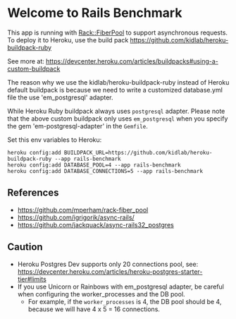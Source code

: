 Welcome to Rails Benchmark
==========================

This app is running with [Rack::FiberPool](https://github.com/mperham/rack-fiber_pool) to support asynchronous requests. To deploy it to Heroku, use the build pack https://github.com/kidlab/heroku-buildpack-ruby

See more at: https://devcenter.heroku.com/articles/buildpacks#using-a-custom-buildpack

The reason why we use the kidlab/heroku-buildpack-ruby instead of Heroku default buildpack is because we need to write a customized database.yml file the use 'em_postgresql' adapter. 

While Heroku Ruby buildpack always uses `postgresql` adapter.
Please note that the above custom buildpack only uses `em_postgresql` when you specify the gem 'em-postgresql-adapter' in the `Gemfile`.
  
Set this env variables to Heroku:

    heroku config:add BUILDPACK_URL=https://github.com/kidlab/heroku-buildpack-ruby --app rails-benchmark
    heroku config:add DATABASE_POOL=4 --app rails-benchmark
    heroku config:add DATABASE_CONNECTIONS=5 --app rails-benchmark
  
References
---------
* https://github.com/mperham/rack-fiber_pool
* https://github.com/igrigorik/async-rails/
* https://github.com/jackquack/async-rails32_postgres

Caution
------- 
* Heroku Postgres Dev supports only 20 connections pool, see: https://devcenter.heroku.com/articles/heroku-postgres-starter-tier#limits
* If you use Unicorn or Rainbows with em_postgresql adapter, be careful when configuring the worker_processes and the DB pool.
    - For example, if the `worker_processes` is 4, the DB pool should be 4, because we will have 4 x 5 = 16 connections.
